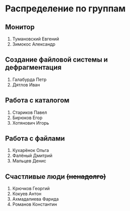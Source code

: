 # Распределение по группам
## Монитор

1. Тумановский Евгений
2. Зимокос Александр

## Создание файловой системы и дефрагментация

1. Галабурда Петр
2. Дятлов Иван

## Работа с каталогом

1. Стариков Павел
2. Бирюков Егор
3. Хотянович Игорь

## Работа с файлами

1. Кухарёнок Ольга
2. Фалёный Дмитрий
3. Мальцев Денис

## Счастливые люди ~~(ненадолго)~~

1. Крючков Георгий
2. Кокуев Антон
3. Ахмадалиева Фарида
4. Романов Константин